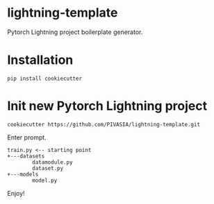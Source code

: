 # lightning-template
Pytorch Lightning project boilerplate generator.

# Installation
```
pip install cookiecutter
```

# Init new Pytorch Lightning project
```
cookiecutter https://github.com/PIVASIA/lightning-template.git
```

Enter prompt. 

```
train.py <-- starting point
+---datasets
        datamodule.py
        dataset.py
+---models
        model.py
```

Enjoy!
